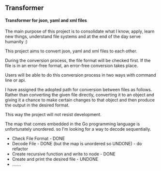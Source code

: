 ## Transformer
#### Transformer for json, yaml and xml files

The main purpose of this project is to consolidate what I know, apply, learn new things, understand file systems and at the end of the day serve humanity :)

This project aims to convert json, yaml and xml files to each other.

During the conversion process, the file format will be checked first. If the file is in an error-free format, an error-free conversion takes place.

Users will be able to do this conversion process in two ways with command line or api.

I have assigned the adopted path for conversion between files as follows. Rather than converting the given file directly, converting it to an object and giving it a chance to make certain changes to that object and then produce the output in the desired format.

This way the project will not resist development.

The map that comes embedded in the Go programming language is unfortunately unordered. so I'm looking for a way to decode sequentially.

- Check File Format - DONE
- Decode File - DONE (but the map is unordered so UNDONE) - do refactor
- Create recursive function and write to node - DONE
- Create and print the desired file - UNDONE  
- .......